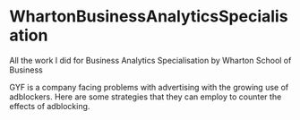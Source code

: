 # WhartonBusinessAnalyticsSpecialisation
All the work I did for Business Analytics Specialisation by Wharton School of Business

GYF is a company facing problems with advertising with the growing use of adblockers.
Here are some strategies that they can employ to counter the effects of adblocking.
